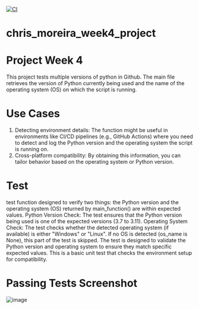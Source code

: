 [![CI](https://github.com/nogibjj/chris_moreira_week4_project/actions/workflows/ci.yml/badge.svg)](https://github.com/nogibjj/chris_moreira_week4_project/actions/workflows/ci.yml)

# chris_moreira_week4_project

# Project Week 4
This project tests multiple versions of python in Github. The main file retrieves the version of Python currently being used and the name of the operating system (OS) on which the script is running. 

# Use Cases 
1. Detecting environment details: The function might be useful in environments like CI/CD pipelines (e.g., GitHub Actions) where you need to detect and log the Python version and the operating system the script is running on.
2. Cross-platform compatibility: By obtaining this information, you can tailor behavior based on the operating system or Python version.

# Test 
test function designed to verify two things: the Python version and the operating system (OS) returned by main_function() are within expected values. 
Python Version Check: The test ensures that the Python version being used is one of the expected versions (3.7 to 3.11).
Operating System Check: The test checks whether the detected operating system (if available) is either "Windows" or "Linux". If no OS is detected (os_name is None), this part of the test is skipped. The test is designed to validate the Python version and operating system to ensure they match specific expected values. This is a basic unit test that checks the environment setup for compatibility.

# Passing Tests Screenshot
![image](https://github.com/user-attachments/assets/b4735c7d-b647-4efc-8d13-22578896aa59)
